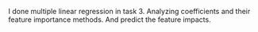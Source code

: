 I done multiple linear regression in task 3.
Analyzing coefficients and their feature importance methods.
And predict the feature impacts.
